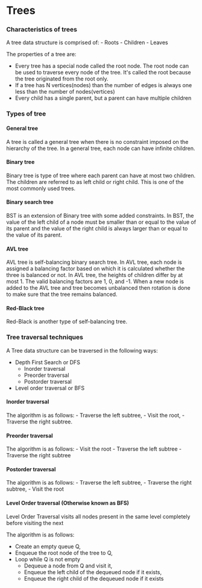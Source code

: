 # Trees
### Characteristics of trees
A tree data structure is comprised of:
    - Roots
    - Children
    - Leaves

The properties of a tree are:
- Every tree has a special node called the root node. The root node can be used to traverse
every node of the tree. It's called the root because the tree originated from the root only.
- If a tree has N vertices(nodes) than the number of edges is always one less than the number
of nodes(vertices)
- Every child has a single parent, but a parent can have multiple children

### Types of tree
#### General tree
A tree is called a general tree when there is no constraint imposed on the hierarchy of the
tree. In a general tree, each node can have infinite children.

#### Binary tree
Binary tree is type of tree where each parent can have at most two children. The children are
referred to as left child or right child. This is one of the most commonly used trees.

#### Binary search tree
BST is an extension of Binary tree with some added constraints. In BST, the value of the left child
of a node must be smaller than or equal to the value of its parent and the value of the right child
is always larger than or equal to the value of its parent.

#### AVL tree
AVL tree is self-balancing binary search tree. In AVL tree, each node is assigned a balancing factor
based on which it is calculated whether the three is balanced or not. In AVL tree, the heights of children
differ by at most 1. The valid balancing factors are 1, 0, and -1. When a new node is added to
the AVL tree and tree becomes unbalanced then rotation is done to make sure that the tree remains
balanced.

#### Red-Black tree
Red-Black is another type of self-balancing tree.
 
### Tree traversal techniques
A Tree data structure can be traversed in the following ways:
- Depth First Search or DFS
    - Inorder traversal
    - Preorder traversal
    - Postorder traversal
- Level order traversal or BFS

#### Inorder traversal
The algorithm is as follows:
    - Traverse the left subtree,
    - Visit the root,
    - Traverse the right subtree.

#### Preorder traversal
The algorithm is as follows:
    - Visit the root
    - Traverse the left subtree
    - Traverse the right subtree

#### Postorder traversal
The algorithm is as follows:
    - Traverse the left subtree,
    - Traverse the right subtree,
    - Visit the root

#### Level Order traversal (Otherwise known as BFS)
Level Order Traversal visits all nodes present in the same level completely before visiting the next

The algorithm is as follows:
- Create an empty queue Q,
- Enqueue the root node of the tree to Q,
- Loop while Q is not empty
    - Dequeue a node from Q and visit it,
    - Enqueue the left child of the dequeued node if it exists,
    - Enqueue the right child of the dequeued node if it exists
